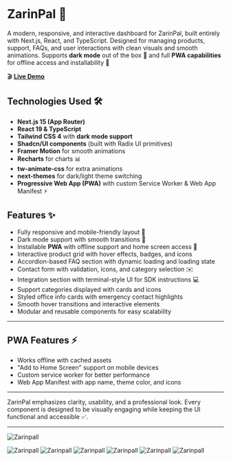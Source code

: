 # ZarinPal 🚀

A modern, responsive, and interactive dashboard for ZarinPal, built entirely with Next.js, React, and TypeScript. Designed for managing products, support, FAQs, and user interactions with clean visuals and smooth animations. Supports **dark mode** out of the box 🌙 and full **PWA capabilities** for offline access and installability 📲

🎬 [**Live Demo**](https://zarrinpal.netlify.app/)

## Technologies Used 🛠️
- **Next.js 15 (App Router)**
- **React 19 & TypeScript**
- **Tailwind CSS 4** with **dark mode support**
- **Shadcn/UI components** (built with Radix UI primitives)
- **Framer Motion** for smooth animations
- **Recharts** for charts 📊
- **tw-animate-css** for extra animations
- **next-themes** for dark/light theme switching
- **Progressive Web App (PWA)** with custom Service Worker & Web App Manifest ⚡

## Features ✨
- Fully responsive and mobile-friendly layout 📱  
- Dark mode support with smooth transitions 🌙  
- Installable **PWA** with offline support and home screen access 📲  
- Interactive product grid with hover effects, badges, and icons  
- Accordion-based FAQ section with dynamic loading and loading state  
- Contact form with validation, icons, and category selection ✉️  
- Integration section with terminal-style UI for SDK instructions 💻  
- Support categories displayed with cards and icons  
- Styled office info cards with emergency contact highlights  
- Smooth hover transitions and interactive elements  
- Modular and reusable components for easy scalability  

---

## PWA Features ⚡
- Works offline with cached assets  
- "Add to Home Screen" support on mobile devices  
- Custom service worker for better performance  
- Web App Manifest with app name, theme color, and icons  

---

ZarinPal emphasizes clarity, usability, and a professional look. Every component is designed to be visually engaging while keeping the UI functional and accessible ✅.

---

![Zarinpall](https://s34.picofile.com/file/8486868576/a1.png)

![Zarinpall](https://s34.picofile.com/file/8486868592/a2.png)
![Zarinpall](https://s34.picofile.com/file/8486868600/a3.png)
![Zarinpall](https://s34.picofile.com/file/8486868618/a4.png)
![Zarinpall](https://s34.picofile.com/file/8486868626/a5.png)
![Zarinpall](https://s34.picofile.com/file/8486868642/a6.png)
![Zarinpall](https://s34.picofile.com/file/8486868650/a7.png)






